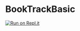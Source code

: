 # BookTrackBasic
[![Run on Repl.it](https://repl.it/badge/github/therahulmaity/BookTrackBasic)](https://repl.it/github/therahulmaity/BookTrackBasic)